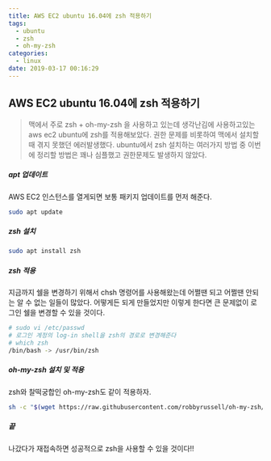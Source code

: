 ```yaml
---
title: AWS EC2 ubuntu 16.04에 zsh 적용하기
tags:
  - ubuntu
  - zsh
  - oh-my-zsh
categories:
  - linux
date: 2019-03-17 00:16:29
---
```


## AWS EC2 ubuntu 16.04에 zsh 적용하기

> 맥에서 주로 zsh + oh-my-zsh 을 사용하고 있는데 생각난김에 사용하고있는 aws ec2 ubuntu에 zsh를 적용해보았다. 권한 문제를 비롯하여 맥에서 설치할때 겪지 못했던 에러발생했다. ubuntu에서 zsh 설치하는 여러가지 방법 중 이번에 정리할 방법은 꽤나 심플했고 권한문제도 발생하지 않았다.

##### apt 업데이트

AWS EC2 인스턴스를 열게되면 보통 패키지 업데이트를 먼저 해준다.

```sh
sudo apt update
```



##### zsh 설치

```sh
sudo apt install zsh
```



##### zsh 적용

지금까지 쉘을 변경하기 위해서 chsh 명령어를 사용해왔는데 어쩔땐 되고 어쩔땐 안되는 알 수 없는 일들이 많았다. 어떻게든 되게 만들었지만 이렇게 한다면 큰 문제없이 로그인 쉘을 변경할 수 있을 것이다.

```sh
# sudo vi /etc/passwd
# 로그인 계정의 log-in shell을 zsh의 경로로 변경해준다
# which zsh
/bin/bash -> /usr/bin/zsh
```



##### oh-my-zsh 설치 및 적용

zsh와 찰떡궁합인 oh-my-zsh도 같이 적용하자.

```sh
sh -c "$(wget https://raw.githubusercontent.com/robbyrussell/oh-my-zsh/master/tools/install.sh -O -)"
```



##### 끝

나갔다가 재접속하면 성공적으로 zsh을 사용할 수 있을 것이다!!